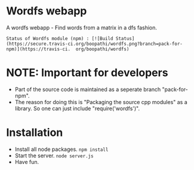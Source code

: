 # Wordfs webapp

A wordfs webapp - Find words from a matrix in a dfs fashion.

`Status of Wordfs module (npm) : [![Build Status](https://secure.travis-ci.org/boopathi/wordfs.png?branch=pack-for-npm)](https://travis-ci.  org/boopathi/wordfs)`

# NOTE: Important for developers

+ Part of the source code is maintained as a seperate branch "pack-for-npm". 
+ The reason for doing this is "Packaging the source cpp modules" as a library. So one can just include "require('wordfs')".

# Installation

+ Install all node packages. `npm install`
+ Start the server. `node server.js`
+ Have fun.




